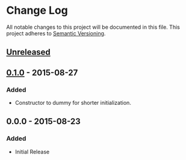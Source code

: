 # Change Log
All notable changes to this project will be documented in this file.
This project adheres to [Semantic Versioning](http://semver.org/).

## [Unreleased][unreleased]

## [0.1.0] - 2015-08-27
### Added
- Constructor to dummy for shorter initialization.

## 0.0.0 - 2015-08-23
### Added
- Initial Release

[unreleased]: https://github.com/Fleshgrinder/php-comparable/compare/v0.1.0...HEAD
[0.1.0]: https://github.com/Fleshgrinder/php-comparable/compare/v0.0.0...v0.1.0
